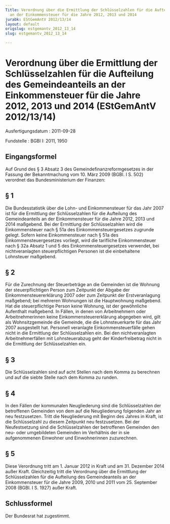 ```yaml
---
Title: Verordnung über die Ermittlung der Schlüsselzahlen für die Aufteilung des Gemeindeanteils
  an der Einkommensteuer für die Jahre 2012, 2013 und 2014
jurabk: EStGemAntV 2012/13/14
layout: default
origslug: estgemantv_2012_13_14
slug: estgemantv_2012_13_14

---
```


# Verordnung über die Ermittlung der Schlüsselzahlen für die Aufteilung des Gemeindeanteils an der Einkommensteuer für die Jahre 2012, 2013 und 2014 (EStGemAntV 2012/13/14)

Ausfertigungsdatum
:   2011-09-28

Fundstelle
:   BGBl I: 2011, 1950

## Eingangsformel

Auf Grund des § 3 Absatz 3 des Gemeindefinanzreformgesetzes in der
Fassung der Bekanntmachung vom 10. März 2009 (BGBl. I S. 502)
verordnet das Bundesministerium der Finanzen:

## § 1

Die Bundesstatistik über die Lohn- und Einkommensteuer für das Jahr
2007 ist für die Ermittlung der Schlüsselzahlen für die Aufteilung des
Gemeindeanteils an der Einkommensteuer für die Jahre 2012, 2013 und
2014 maßgebend. Bei der Ermittlung der Schlüsselzahlen wird die
Einkommensteuer nach § 51a des Einkommensteuergesetzes zugrunde
gelegt. Sofern keine Einkommensteuer nach § 51a des
Einkommensteuergesetzes vorliegt, wird die tarifliche Einkommensteuer
nach § 32a Absatz 1 und 5 des Einkommensteuergesetzes verwendet, bei
nichtveranlagten steuerpflichtigen Personen ist die einbehaltene
Lohnsteuer maßgebend.

## § 2

Für die Zurechnung der Steuerbeträge an die Gemeinden ist die Wohnung
der steuerpflichtigen Person zum Zeitpunkt der Abgabe der
Einkommensteuererklärung 2007 oder zum Zeitpunkt der Erstveranlagung
maßgebend; bei mehreren Wohnungen ist die Hauptwohnung maßgebend. Hat
die steuerpflichtige Person keine Wohnung, ist der gewöhnliche
Aufenthalt maßgebend. In Fällen, in denen von Arbeitnehmern oder
Arbeitnehmerinnen keine Einkommensteuererklärung abgegeben wird, gilt
als Wohnsitzgemeinde die Gemeinde, die die Lohnsteuerkarte für das
Jahr 2007 ausgestellt hat. Personell veranlagte Einkommensteuerfälle
gehen nicht in die Ermittlung der Schlüsselzahlen ein. Bei den
nichtveranlagten Arbeitnehmerfällen mit Lohnsteuerabzug geht der
Kinderfreibetrag nicht in die Ermittlung der Schlüsselzahlen ein.

## § 3

Die Schlüsselzahlen sind auf acht Stellen nach dem Komma zu berechnen
und auf die siebte Stelle nach dem Komma zu runden.

## § 4

In den Fällen der kommunalen Neugliederung sind die Schlüsselzahlen
der betroffenen Gemeinden von dem auf die Neugliederung folgenden Jahr
an neu festzusetzen. Tritt die Neugliederung mit Beginn des Jahres in
Kraft, ist die Schlüsselzahl zu diesem Zeitpunkt neu festzusetzen. Bei
der Neufestsetzung sind die Schlüsselzahlen der betroffenen Gemeinden
den neu- oder umgebildeten Gemeinden im Verhältnis der in sie
aufgenommenen Einwohner und Einwohnerinnen zuzurechnen.

## § 5

Diese Verordnung tritt am 1. Januar 2012 in Kraft und am 31. Dezember
2014 außer Kraft. Gleichzeitig tritt die Verordnung über die
Ermittlung der Schlüsselzahlen für die Aufteilung des Gemeindeanteils
an der Einkommensteuer für die Jahre 2009, 2010 und 2011 vom 25.
September 2008 (BGBl. I S. 1927) außer Kraft.

## Schlussformel

Der Bundesrat hat zugestimmt.

